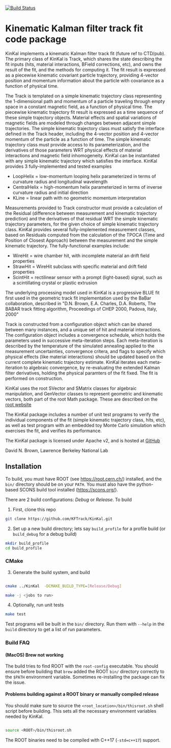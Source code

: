 [![Build Status](https://travis-ci.org/KFTrack/KinKal.svg?branch=master)](https://travis-ci.org/KFTrack/KinKal)

# Kinematic Kalman filter track fit code package

  KinKal implements a kinematic Kalman filter track fit (future ref to CTD/pub).
  The primary class of KinKal is Track, which shares the state describing
  the fit inputs (hits, material interactions, BField corrections, etc), and owns the result of the fit,
  and the methods for computing it.  The fit result is expressed as a piecewise kinematic covariant
  particle trajectory, providing 4-vector position and  momentum information about the particle with covariance
  as a function of physical time.

  The Track is templated on a simple kinematic trajectory class representing the 1-dimensional path and
  momentum of a particle traveling through empty space in a constant magnetic field, as a function of physical time.
  The piecewise kinematic trajectory fit result is expressed as a time sequence of these simple trajectory objects.
  Material effects and spatial variations of magnetic fields are modeled through changes between adjacent simple
  trajectories.  The simple kinematic trajectory class must satisfy the interface defined in the Track header, including
  the 4-vector position and 4-vector momentum of the particle as a function of time.  The simple kinematic trajectory class must
  provide access to its parameterization, and the derivatives of those parameters WRT physical effects of material interactions
  and magnetic field inhomogeneity.  KinKal can be instantiated with any simple kinematic trajectory which satisfies the interface.
  KinKal provides 3 fully-implemented and tested examples
   * LoopHelix = low-momentum looping helix parameterized in terms of curvature radius and longitudinal wavelength
   * CentralHelix = high-momentum helix parameterized in terms of inverse curvature radius and initial direction
   * KLine = linear path with no geometric momentum interpretation

  Measurements provided to Track constructor must provide a calculation of the Residual (difference between measurement
  and kinematic trajectory prediction) and the derivatives of that residual WRT the simple kinematic trajectory parameters,
  for the given choice of simple kinematic trajectory class.  KinKal provides several fully-implemented measurement classes,
  based on Residuals computed from the calculation of the TPOCA (Time and Position of Closest Approach) between the measurement
  and the simple kinematic trajectory.  The fully-functional examples include:
   * WireHit = wire chamber hit, with incomplete material an drift field properties
   * StrawHit = WireHit subclass with specific material and drift field properties
   * ScintHit = rectilinear sensor with a prompt (light-based) signal, such as a scintillating crystal or plastic extrusion

  The underlying processing model used in KinKal is a progressive BLUE fit first used in the geometric track fit implementation used by the BaBar
  collaboration, described in "D.N. Brown, E.A. Charles, D.A. Roberts, The BABAR track fitting algorithm, Proceedings of CHEP 2000, Padova, Italy, 2000"

  Track is constructed from a configuration object which can be shared between many instances, and a unique set of hit and
  material interactions.  The configuration object includes a convergence schedule, which holds the parameters used in successive
  meta-iteration steps.  Each meta-iteration is described by the temperature of the simulated annealing applied to the measurement
  uncertainties, convergence critera, and flags to specify which physical effects (like material interactions) should be updated
  based on the current complete kinematic trajectory estimate.  KinKal iterates each meta-iteration to algebraic convergence,
  by re-evaluating the extended Kalman filter derivatives, holding the physical paramters of the fit fixed.
  The fit is performed on construction.

  KinKal uses the root SVector and SMatrix classes for algebraic manipulation, and GenVector classes to represent geometric and
  kinematic vectors, both part of the root Math package.  These are described on the [root website](https://root.cern.ch/root/html608/namespaceROOT_1_1Math.html)

  The KinKal package includes a number of unit test programs to verify the individual components of the fit (simple kinematic
  trajectory class, hits, etc), as well as test program with an embedded toy Monte Carlo simulation which exercises the fit,
  and verifies its performance.

  The KinKal package is licensed under Apache v2, and is hosted at [GitHub](https://github.com/KFTrack/KinKal.git)

  David N. Brown, Lawrence Berkeley National Lab

## Installation

To build, you must have ROOT (see https://root.cern.ch/) installed, and the `bin/` directory should be on your `PATH`.
You must also have the python-based SCONS build tool installed (https://scons.org/).


There are 2 build configurations: *Debug* or *Release*.  To build 

1. First, clone this repo

```bash
git clone https://github.com/KFTrack/KinKal.git
```

2. Set up a new build directory; lets say `build_profile` for a profile build (or `build_debug` for a debug build)
```bash
mkdir build_profile
cd build_profile

```

### CMake

3. Generate the build system, and build

```bash

cmake ../KinKal  -DCMAKE_BUILD_TYPE=[Release/Debug]

make -j <jobs to run>
```
4. Optionally, run unit tests

```bash
make test
```

Test programs will be built in the `bin/` directory. Run them with `--help` in the `build` directory to get a list of run parameters.

### Build FAQ
#### (MacOS) Brew not working
The build tries to find ROOT with the `root-config` executable. You should ensure before building that `brew` added the ROOT `bin/` directory correctly to the `$PATH` environment variable. Sometimes re-installing the package can fix the issue.

#### Problems building against a ROOT binary or manually compiled release
You should make sure to source the `<root_location>/bin/thisroot.sh` shell script before building. This sets all the necessary environment variables needed by KinKal.
```bash

source <ROOT>/bin/thisroot.sh

```

The ROOT binaries need to be compiled with C++17 (`-std=c++17`) support.
